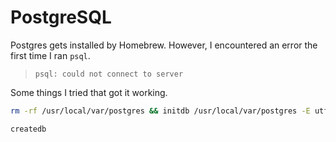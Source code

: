 # PostgreSQL

Postgres gets installed by Homebrew. However, I encountered an error the first time I ran `psql`.

> `psql: could not connect to server`

Some things I tried that got it working.

```bash
rm -rf /usr/local/var/postgres && initdb /usr/local/var/postgres -E utf8
```

```bash
createdb
```
